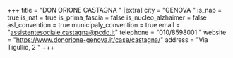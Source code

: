 +++
title = "DON ORIONE CASTAGNA "
[extra]
city = "GENOVA "
is_nap = true
is_nat = true
is_prima_fascia = false
is_nucleo_alzhaimer = false
asl_convention = true
municipaly_convention = true
email = "assistentesociale.castagna@pcdo.it"
telephone = "010/8598001 "
website = "https://www.donorione-genova.it/case/castagna/"
address = "Via Tigullio, 2 "
+++
